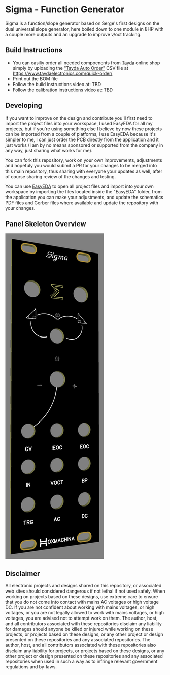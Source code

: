 # Sigma - Function Generator

Sigma is a function/slope generator based on Serge's first designs on the dual universal slope generator, here boiled down to one module in 8HP with a couple more outputs and an upgrade to improve v/oct tracking.

## Build Instructions
* You can easiliy order all needed compoenents from [Tayda](https://www.taydaelectronics.com) online shop simply by uploading the ["Tayda Auto Order"](./Tayda%20Auto%20Order.csv) CSV file at https://www.taydaelectronics.com/quick-order/
* Print out the BOM file
* Follow the build instructions video at: TBD
* Follow the calibration instructions video at: TBD

## Developing
If you want to improve on the design and contribute you'll first need to import the project files into your workspace, I used EasyEDA for all my projects, but if you're using something else I believe by now these projects can be imported from a couple of platforms, I use EasyEDA because it's simpler to me, I can just order the PCB directly from the application and it just works (I am by no means sponsored or supported from the company in any way, just sharing what works for me).

You can fork this repository, work on your own improvements, adjustments and hopefuly you would submit a PR for your changes to be merged into this main repository, thus sharing with everyone your updates as well, after of course sharing review of the changes and testing.

You can use [EasyEDA](https://easyeda.com/) to open all project files and import into your own workspace by importing the files located inside the "EasyEDA" folder, from the application you can make your adjustments, and update the schematics PDF files and Gerber files where available and update the repository with your changes.

## Panel Skeleton Overview
![panel](./Images/panel_overview.png)

## Disclaimer
All electronic projects and designs shared on this repository, or associated web sites should considered dangerous if not lethal if not used safely. When working on projects based on these designs, use extreme care to ensure that you do not come into contact with mains AC voltages or high voltage DC. If you are not confident about working with mains voltages, or high voltages, or you are not legally allowed to work with mains voltages, or high voltages, you are advised not to attempt work on them. The author, host, and all contributors associated with these repositories disclaim any liability for damages should anyone be killed or injured while working on these projects, or projects based on these designs, or any other project or design presented on these repositories and any associated repositories. The author, host, and all contributors associated with these repositories also disclaim any liability for projects, or projects based on these designs, or any other project or design presented on these repositories and any associated repositories when used in such a way as to infringe relevant government regulations and by-laws. 